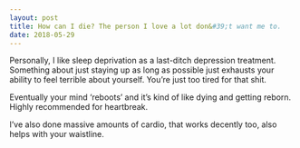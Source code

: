 ```yaml
---
layout: post
title: How can I die? The person I love a lot don&#39;t want me to.
date: 2018-05-29
---
```


<p>Personally, I like sleep deprivation as a last-ditch depression treatment. Something about just staying up as long as possible just exhausts your ability to feel terrible about yourself. You’re just too tired for that shit.</p><p>Eventually your mind ‘reboots’ and it’s kind of like dying and getting reborn. Highly recommended for heartbreak.</p><p>I’ve also done massive amounts of cardio, that works decently too, also helps with your waistline.</p>
